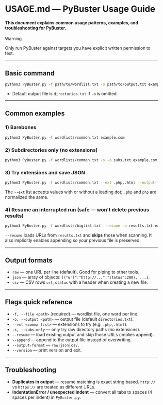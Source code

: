 # USAGE.md — PyBuster Usage Guide

#### This document explains common usage patterns, examples, and troubleshooting for **PyBuster**.

> [!WARNING]
> Only run PyBuster against targets you have explicit written permission to test.

---

## Basic command

```bash
python3 PyBuster.py -f path/to/wordlist.txt -o path/to/output.txt example.com
```
* Default output file is `directories.txt` if `-o` is omitted.

---

## Common examples

### 1) Barebones

```bash
python3 PyBuster.py -f wordlists/common.txt example.com
```

### 2) Subdirectories only (no extensions)

```bash
python3 PyBuster.py -f wordlists/common.txt -s -o subs.txt example.com
```

### 3) Try extensions and save JSON

```bash
python3 PyBuster.py -f wordlists/common.txt --ext .php,.html --output-format json -o results.json example.com
```

The `--ext` list accepts values with or without a leading dot; `.php` and `php` are normalized the same.

### 4) Resume an interrupted run (safe — won't delete previous results)

```bash
python3 PyBuster.py -f wordlists/biglist.txt --resume -o results.txt example.com
```

`--resume` loads URLs from `results.txt` and **skips** those when scanning. It also implicitly enables appending so your previous file is preserved.

---

## Output formats

* `raw` — one URL per line (default). Good for piping to other tools. 
* `json` — array of objects: `[{"url":"http://...","status":200}, ...]`.
* `csv` — CSV rows `url,status` with a header when creating a new file.

---

## Flags quick reference

* `-f, --file <path>` (required) — wordlist file, one word per line.
* `-o, --output <path>` — output file (default `directories.txt`).
* `--ext <comma list>` — extensions to try (e.g. `.php,.html`).
* `-s, --subs-only` — only try raw directory paths (no extensions).
* `--resume` — load existing output and skip those URLs (implies append).
* `--append` — append to the output file instead of overwriting.
* `--output-format` — `raw|json|csv`.
* `--version` — print version and exit.

---

## Troubleshooting

* **Duplicates in output** — resume matching is exact string based. `http://` vs `https://` are treated as different URLs.
* **IndentationError / unexpected indent** — convert all tabs to spaces (4 spaces per indent) in `PyBuster.py`.

